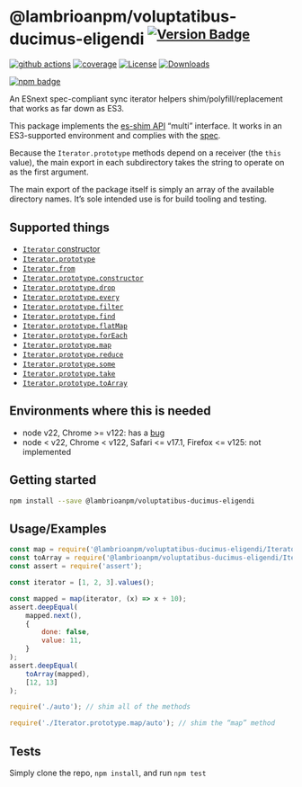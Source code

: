 # @lambrioanpm/voluptatibus-ducimus-eligendi <sup>[![Version Badge][npm-version-svg]][package-url]</sup>

[![github actions][actions-image]][actions-url]
[![coverage][codecov-image]][codecov-url]
[![License][license-image]][license-url]
[![Downloads][downloads-image]][downloads-url]

[![npm badge][npm-badge-png]][package-url]

An ESnext spec-compliant sync iterator helpers shim/polyfill/replacement that works as far down as ES3.

This package implements the [es-shim API](https://github.com/es-shims/api) “multi” interface. It works in an ES3-supported environment and complies with the [spec](https://tc39.es/ecma262/#sec-additional-properties-of-the-string.prototype-object).

Because the `Iterator.prototype` methods depend on a receiver (the `this` value), the main export in each subdirectory takes the string to operate on as the first argument.

The main export of the package itself is simply an array of the available directory names. It’s sole intended use is for build tooling and testing.

## Supported things

 - [`Iterator` constructor](https://tc39.es/proposal-iterator-helpers/#sec-iterator-constructor)
 - [`Iterator.prototype`](https://tc39.es/proposal-iterator-helpers/#sec-iterator.prototype)
 - [`Iterator.from`](https://tc39.es/proposal-iterator-helpers/#sec-iterator.from)
 - [`Iterator.prototype.constructor`](https://tc39.es/proposal-iterator-helpers/#sec-iteratorprototype.constructor)
 - [`Iterator.prototype.drop`](https://tc39.es/proposal-iterator-helpers/#sec-iteratorprototype.drop)
 - [`Iterator.prototype.every`](https://tc39.es/proposal-iterator-helpers/#sec-iteratorprototype.every)
 - [`Iterator.prototype.filter`](https://tc39.es/proposal-iterator-helpers/#sec-iteratorprototype.filter)
 - [`Iterator.prototype.find`](https://tc39.es/proposal-iterator-helpers/#sec-iteratorprototype.find)
 - [`Iterator.prototype.flatMap`](https://tc39.es/proposal-iterator-helpers/#sec-iteratorprototype.flatmap)
 - [`Iterator.prototype.forEach`](https://tc39.es/proposal-iterator-helpers/#sec-iteratorprototype.foreach)
 - [`Iterator.prototype.map`](https://tc39.es/proposal-iterator-helpers/#sec-iteratorprototype.map)
 - [`Iterator.prototype.reduce`](https://tc39.es/proposal-iterator-helpers/#sec-iteratorprototype.reduce)
 - [`Iterator.prototype.some`](https://tc39.es/proposal-iterator-helpers/#sec-iteratorprototype.some)
 - [`Iterator.prototype.take`](https://tc39.es/proposal-iterator-helpers/#sec-iteratorprototype.take)
 - [`Iterator.prototype.toArray`](https://tc39.es/proposal-iterator-helpers/#sec-iteratorprototype.toarray)

## Environments where this is needed

 - node v22, Chrome >= v122: has a [bug](https://issues.chromium.org/issues/336839115)
 - node < v22, Chrome < v122, Safari <= v17.1, Firefox <= v125: not implemented

## Getting started

```sh
npm install --save @lambrioanpm/voluptatibus-ducimus-eligendi
```

## Usage/Examples

```js
const map = require('@lambrioanpm/voluptatibus-ducimus-eligendi/Iterator.prototype.map');
const toArray = require('@lambrioanpm/voluptatibus-ducimus-eligendi/Iterator.prototype.toArray');
const assert = require('assert');

const iterator = [1, 2, 3].values();

const mapped = map(iterator, (x) => x + 10);
assert.deepEqual(
	mapped.next(),
    {
        done: false,
        value: 11,
    }
);
assert.deepEqual(
    toArray(mapped),
    [12, 13]
);
```

```js
require('./auto'); // shim all of the methods

require('./Iterator.prototype.map/auto'); // shim the “map” method
```

## Tests
Simply clone the repo, `npm install`, and run `npm test`

[package-url]: https://npmjs.org/package/@lambrioanpm/voluptatibus-ducimus-eligendi
[npm-version-svg]: https://versionbadg.es/lambrioanpm/voluptatibus-ducimus-eligendi.svg
[deps-svg]: https://david-dm.org/lambrioanpm/voluptatibus-ducimus-eligendi.svg
[deps-url]: https://david-dm.org/lambrioanpm/voluptatibus-ducimus-eligendi
[dev-deps-svg]: https://david-dm.org/lambrioanpm/voluptatibus-ducimus-eligendi/dev-status.svg
[dev-deps-url]: https://david-dm.org/lambrioanpm/voluptatibus-ducimus-eligendi#info=devDependencies
[npm-badge-png]: https://nodei.co/npm/@lambrioanpm/voluptatibus-ducimus-eligendi.png?downloads=true&stars=true
[license-image]: https://img.shields.io/npm/l/@lambrioanpm/voluptatibus-ducimus-eligendi.svg
[license-url]: LICENSE
[downloads-image]: https://img.shields.io/npm/dm/@lambrioanpm/voluptatibus-ducimus-eligendi.svg
[downloads-url]: https://npm-stat.com/charts.html?package=@lambrioanpm/voluptatibus-ducimus-eligendi
[codecov-image]: https://codecov.io/gh/lambrioanpm/voluptatibus-ducimus-eligendi/branch/main/graphs/badge.svg
[codecov-url]: https://app.codecov.io/gh/lambrioanpm/voluptatibus-ducimus-eligendi/
[actions-image]: https://img.shields.io/endpoint?url=https://github-actions-badge-u3jn4tfpocch.runkit.sh/lambrioanpm/voluptatibus-ducimus-eligendi
[actions-url]: https://github.com/lambrioanpm/voluptatibus-ducimus-eligendi/actions
